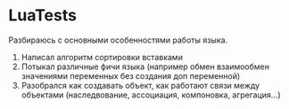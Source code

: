 # LuaTests
Разбираюсь с основными особенностями работы языка. 
1. Написал алгоритм сортировки вставками
2. Потыкал различные фичи языка (например обмен взаимообмен значениями переменных без создания доп переменной)
3. Разобрался как создавать объект, как работают связи между объектами (наследвование, ассоциация, компоновка, агрегация...)
